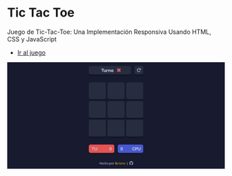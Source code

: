 # Tic Tac Toe
Juego de Tic-Tac-Toe: Una Implementación Responsiva Usando HTML, CSS y JavaScript

* [Ir al juego](https://lbrione.github.io/tic-tac-toe/)


![Screenshot of the page.](./src/img/picture.png "Screenshot of the page.")
